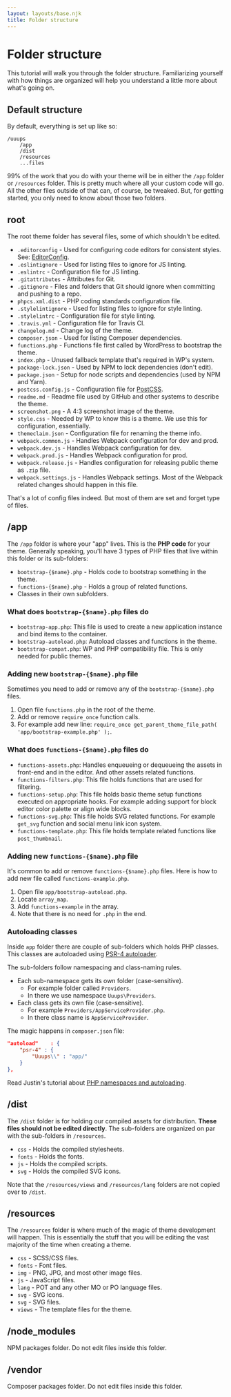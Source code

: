 ```yaml
---
layout: layouts/base.njk
title: Folder structure
---
```

# Folder structure

This tutorial will walk you through the folder structure. Familiarizing yourself with how things are organized will help you understand a little more about what's going on.

## Default structure

By default, everything is set up like so:

```
/uuups
	/app
	/dist
	/resources
	...files
```

99% of the work that you do with your theme will be in either the `/app` folder or `/resources` folder.  This is pretty much where all your custom code will go. All the other files outside of that can, of course, be tweaked. But, for getting started, you only need to know about those two folders.

## root

The root theme folder has several files, some of which shouldn't be edited.

* `.editorconfig` - Used for configuring code editors for consistent styles. See: [EditorConfig](http://editorconfig.org/).
* `.eslintignore` - Used for listing files to ignore for JS linting.
* `.eslintrc` - Configuration file for JS linting.
* `.gitattributes` - Attributes for Git.
* `.gitignore` - Files and folders that Git should ignore when committing and pushing to a repo.
* `phpcs.xml.dist` - PHP coding standards configuration file.
* `.stylelintignore` - Used for listing files to ignore for style linting.
* `.stylelintrc` - Configuration file for style linting.
* `.travis.yml` - Configuration file for Travis CI.
* `changelog.md` - Change log of the theme.
* `composer.json` - Used for listing Composer dependencies.
* `functions.php` - Functions file first called by WordPress to bootstrap the theme.
* `index.php` - Unused fallback template that's required in WP's system.
* `package-lock.json` - Used by NPM to lock dependencies (don't edit).
* `package.json` - Setup for node scripts and dependencies (used by NPM and Yarn).
* `postcss.config.js` - Configuration file for [PostCSS](https://postcss.org/).
* `readme.md` - Readme file used by GitHub and other systems to describe the theme.
* `screenshot.png` - A 4:3 screenshot image of the theme.
* `style.css` - Needed by WP to know this is a theme. We use this for configuration, essentially.
* `themeclaim.json` - Configuration file for renaming the theme info.
* `webpack.common.js` - Handles Webpack configuration for dev and prod.
* `webpack.dev.js` - Handles Webpack configuration for dev.
* `webpack.prod.js` - Handles Webpack configuration for prod.
* `webpack.release.js` - Handles configuration for releasing public theme as `.zip` file.
* `webpack.settings.js` - Handles Webpack settings. Most of the Webpack related changes should happen in this file.

That's a lot of config files indeed. But most of them are set and forget type of files.

## /app

The `/app` folder is where your "app" lives. This is the **PHP code** for your theme. Generally speaking, you'll have 3 types of PHP files that live within this folder or its sub-folders:

* `bootstrap-{$name}.php` - Holds code to bootstrap something in the theme.
* `functions-{$name}.php` - Holds a group of related functions.
* Classes in their own subfolders.

### What does `bootstrap-{$name}.php` files do

* `bootstrap-app.php`: This file is used to create a new application instance and bind items to the container.
* `bootstrap-autoload.php`: Autoload classes and functions in the theme.
* `bootstrap-compat.php`: WP and PHP compatibility file. This is only needed for public themes.

### Adding new `bootstrap-{$name}.php` file

Sometimes you need to add or remove any of the `bootstrap-{$name}.php` files.

1. Open file `functions.php` in the root of the theme.
1. Add or remove `require_once` function calls.
1. For example add new line: `require_once get_parent_theme_file_path( 'app/bootstrap-example.php' );`.

### What does `functions-{$name}.php` files do

* `functions-assets.php`: Handles enqueueing or dequeueing the assets in front-end and in the editor. And other assets related functions.
* `functions-filters.php`: This file holds functions that are used for filtering.
* `functions-setup.php`: This file holds basic theme setup functions executed on appropriate hooks. For example adding support for block editor color palette or align wide blocks.
* `functions-svg.php`: This file holds SVG related functions. For example `get_svg` function and social menu link icon system.
* `functions-template.php`: This file holds template related functions like `post_thumbnail`.

### Adding new `functions-{$name}.php` file

It's common to add or remove `functions-{$name}.php` files. Here is how to add new file called `functions-example.php`.

1. Open file `app/bootstrap-autoload.php`.
1. Locate `array_map`.
1. Add `functions-example` in the array.
1. Note that there is no need for `.php` in the end.

### Autoloading classes

Inside `app` folder there are couple of sub-folders which holds PHP classes. This classes are autoloaded using [PSR-4 autoloader](https://www.php-fig.org/psr/psr-4/).

The sub-folders follow namespacing and class-naming rules.

* Each sub-namespace gets its own folder (case-sensitive).
	* For example folder called `Providers`.
	* In there we use namespace `Uuups\Providers`.
* Each class gets its own file (case-sensitive).
	* For example `Providers/AppServiceProvider.php`.
	* In there class name is `AppServiceProvider`.

The magic happens in `composer.json` file:

```json
"autoload"    : {
	"psr-4" : {
		"Uuups\\" : "app/"
	}
},
```

Read Justin's tutorial about [PHP namespaces and autoloading](http://justintadlock.com/archives/2018/12/14/php-namespaces-for-wordpress-developers).

## /dist

The `/dist` folder is for holding our compiled assets for distribution. **These files should not be edited directly**. The sub-folders are organized on par with the sub-folders in `/resources`.

* `css` - Holds the compiled stylesheets.
* `fonts` - Holds the fonts.
* `js` - Holds the compiled scripts.
* `svg` - Holds the compiled SVG icons.

Note that the `/resources/views` and `/resources/lang` folders are not copied over to `/dist`.

## /resources

The `/resources` folder is where much of the magic of theme development will happen.  This is essentially the stuff that you will be editing the vast majority of the time when creating a theme.

* `css` - SCSS/CSS files.
* `fonts` - Font files.
* `img` - PNG, JPG, and most other image files.
* `js` - JavaScript files.
* `lang` - POT and any other MO or PO language files.
* `svg` - SVG icons.
* `svg` - SVG files.
* `views` - The template files for the theme.

## /node_modules

NPM packages folder. Do not edit files inside this folder.

## /vendor

Composer packages folder. Do not edit files inside this folder.
